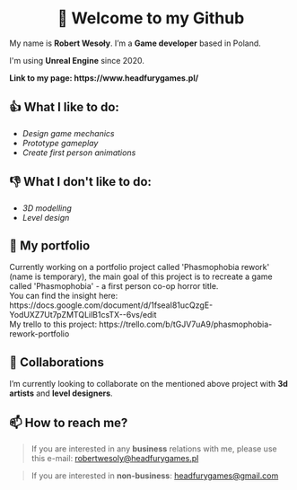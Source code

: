 <h1 align="center">👋 Welcome to my Github</h1>
<p> My name is <b>Robert Wesoły</b>. 
I’m a <b>Game developer</b> based in Poland. </p>
<p>I'm using <b>Unreal Engine</b> since 2020.</p> 
<p> <b>Link to my page: https://www.headfurygames.pl/ </b></p>

<h2>👍 What I like to do:</h2> 

<ul>
  <li><i>Design game mechanics</i></li>
  <li><i>Prototype gameplay</i></li>
  <li><i>Create first person animations</i></li>
</ul>  

<h2>👎 What I don't like to do:</h2> 

<ul>
  <li><i>3D modelling</i></li>
  <li><i>Level design</i></li>
</ul>  

<h2>🌱 My portfolio</h2> 



<p>Currently working on a portfolio project called 'Phasmophobia rework' (name is temporary), the main goal of this project
is to recreate a game called 'Phasmophobia' - a first person co-op horror title. <br>
You can find the insight here: https://docs.google.com/document/d/1fseaI81ucQzgE-YodUXZ7Ut7pZMTQLilB1csTX--6vs/edit <br>
My trello to this project: https://trello.com/b/tGJV7uA9/phasmophobia-rework-portfolio </p>


<h2>💞️ Collaborations</h2>
<p>I’m currently looking to collaborate on the mentioned above project with <b>3d artists</b> and <b>level designers</b>.</p>

<h2>📫 How to reach me? </h2>

>If you are interested in any <strong>business</strong> relations with me, please use this e-mail: robertwesoly@headfurygames.pl

>If you are interested in <strong>non-business</strong>: headfurygames@gmail.com </p>

<!---
KingParadox/KingParadox is a ✨ special ✨ repository because its `README.md` (this file) appears on your GitHub profile.
You can click the Preview link to take a look at your changes.
--->
